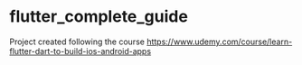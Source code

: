 # flutter_complete_guide
 Project created following the course https://www.udemy.com/course/learn-flutter-dart-to-build-ios-android-apps
